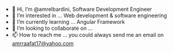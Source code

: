 - 👋 Hi, I’m @amrelbardini, Software Development Engineer
- 👀 I’m interested in ... Web development & software engineering
- 🌱 I’m currently learning ... Angular Framework
- 💞️ I’m looking to collaborate on ...
- 📫 How to reach me ... you could always send me an email on amrraafat17@yahoo.com

<!---
amrelbardini/amrelbardini is a ✨ special ✨ repository because its `README.md` (this file) appears on your GitHub profile.
You can click the Preview link to take a look at your changes.
--->
